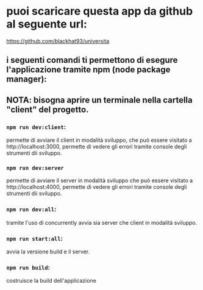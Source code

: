 # puoi scaricare questa app da github al seguente url:

https://github.com/blackhat93/universita

## i seguenti comandi ti permettono di esegure l'applicazione tramite npm (node package manager):

## NOTA: bisogna aprire un terminale nella cartella "client" del progetto.

### `npm run dev:client`:

permette di avviare il client in modalità sviluppo, che può essere visitato a http://localhost:3000,
permette di vedere gli errori tramite console degli strumenti dii sviluppo.

### `npm run dev:server`

permette di avviare il server in modalità sviluppo che può essere visitato a http://localhost:4000,
permette di vedere gli errori tramite console degli strumenti dii sviluppo.

### `npm run dev:all`:

tramite l'uso di concurrently avvia sia server che client in modalità sviluppo.

### `npm run start:all`:

avvia la versione build e il server.

### `npm run build`:

costruisce la build dell'applicazione

